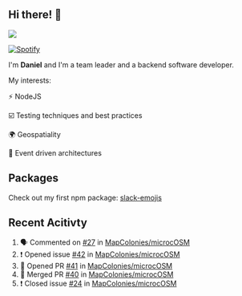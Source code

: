 ## Hi there! 👋

<p>
  <img src="https://github-readme-stats.vercel.app/api?username=syncush&theme=tokyonight">
</p>

[![Spotify](https://novatorem-rust.vercel.app/api/spotify)](https://open.spotify.com/user/syncush)

I'm **Daniel** and I'm a team leader and a backend software developer.

My interests:

⚡ NodeJS

☑️ Testing techniques and best practices

🌍 Geospatiality

🧠 Event driven architectures

## Packages
Check out my first npm package: [slack-emojis](https://www.npmjs.com/package/slack-emojis)

## Recent Acitivty
<!--START_SECTION:activity-->
1. 🗣 Commented on [#27](https://github.com/MapColonies/microcOSM/issues/27) in [MapColonies/microcOSM](https://github.com/MapColonies/microcOSM)
2. ❗️ Opened issue [#42](https://github.com/MapColonies/microcOSM/issues/42) in [MapColonies/microcOSM](https://github.com/MapColonies/microcOSM)
3. 💪 Opened PR [#41](https://github.com/MapColonies/microcOSM/pull/41) in [MapColonies/microcOSM](https://github.com/MapColonies/microcOSM)
4. 🎉 Merged PR [#40](https://github.com/MapColonies/microcOSM/pull/40) in [MapColonies/microcOSM](https://github.com/MapColonies/microcOSM)
5. ❗️ Closed issue [#24](https://github.com/MapColonies/microcOSM/issues/24) in [MapColonies/microcOSM](https://github.com/MapColonies/microcOSM)
<!--END_SECTION:activity-->

